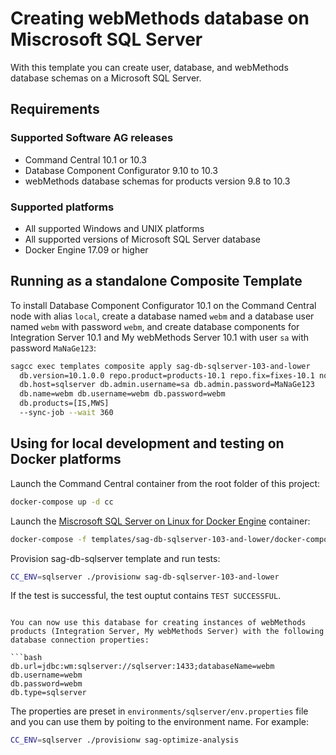 <!--
 Copyright (c) 2011-2019 Software AG, Darmstadt, Germany and/or Software AG USA Inc.,
 Reston, VA, USA, and/or its subsidiaries and/or its affiliates and/or their licensors.

 SPDX-License-Identifier: Apache-2.0

   Licensed under the Apache License, Version 2.0 (the "License");
   you may not use this file except in compliance with the License.
   You may obtain a copy of the License at

       http://www.apache.org/licenses/LICENSE-2.0

   Unless required by applicable law or agreed to in writing, software
   distributed under the License is distributed on an "AS IS" BASIS,
   WITHOUT WARRANTIES OR CONDITIONS OF ANY KIND, either express or implied.
   See the License for the specific language governing permissions and
   limitations under the License.
-->

# Creating webMethods database on Miscrosoft SQL Server

With this template you can create user, database, and webMethods database schemas on a Microsoft SQL Server.

## Requirements

### Supported Software AG releases

* Command Central 10.1 or 10.3
* Database Component Configurator 9.10 to 10.3
* webMethods database schemas for products version 9.8 to 10.3

### Supported platforms

* All supported Windows and UNIX platforms
* All supported versions of Microsoft SQL Server database
* Docker Engine 17.09 or higher

## Running as a standalone Composite Template

To install Database Component Configurator 10.1 on the Command Central node with alias `local`, create a database named `webm` and a database user named `webm` with password `webm`, and create database components for Integration Server 10.1 and My webMethods Server 10.1 with user `sa` with password `MaNaGe123`:

```bash
sagcc exec templates composite apply sag-db-sqlserver-103-and-lower
  db.version=10.1.0.0 repo.product=products-10.1 repo.fix=fixes-10.1 nodes=local
  db.host=sqlserver db.admin.username=sa db.admin.password=MaNaGe123
  db.name=webm db.username=webm db.password=webm
  db.products=[IS,MWS]
  --sync-job --wait 360
```

## Using for local development and testing on Docker platforms

Launch the Command Central container from the root folder of this project:

```bash
docker-compose up -d cc
```

Launch the [Miscrosoft SQL Server on Linux for Docker Engine](https://hub.docker.com/r/microsoft/mssql-server-linux/) container:

```bash
docker-compose -f templates/sag-db-sqlserver-103-and-lower/docker-compose.yml up -d sqlserver
```

Provision sag-db-sqlserver template and run tests:

```bash
CC_ENV=sqlserver ./provisionw sag-db-sqlserver-103-and-lower
```

If the test is successful, the test ouptut contains `TEST SUCCESSFUL`.
```

You can now use this database for creating instances of webMethods products (Integration Server, My webMethods Server) with the following database connection properties:

```bash
db.url=jdbc:wm:sqlserver://sqlserver:1433;databaseName=webm
db.username=webm
db.password=webm
db.type=sqlserver
```

The properties are preset in `environments/sqlserver/env.properties` file and you can use them by poiting to the environment name. For example:

```bash
CC_ENV=sqlserver ./provisionw sag-optimize-analysis
```
